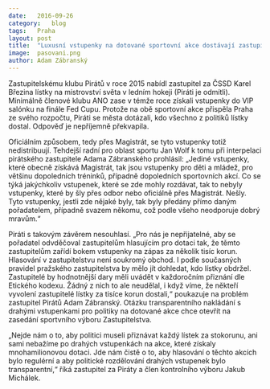 ```yaml
---
date:	2016-09-26
category:	blog
tags:	Praha
layout:	post
title:	"Luxusní vstupenky na dotované sportovní akce dostávají zastupitelé bokem." 
image:	pasovani.png
author:	Adam Zábranský
---
```


Zastupitelskému klubu Pirátů v roce 2015 nabídl zastupitel za ČSSD Karel Březina lístky na mistrovství světa v ledním hokeji (Piráti je odmítli). Minimálně členové klubu ANO zase v témže roce získali vstupenky do VIP salónku na finále Fed Cupu. Protože na obě sportovní akce přispěla Praha ze svého rozpočtu, Piráti se města dotázali, kdo všechno z politiků lístky dostal. Odpověď je nepříjemně překvapila.

Oficiálním způsobem, tedy přes Magistrát, se tyto vstupenky totiž nedistribuují. Tehdejší radní pro oblast sportu Jan Wolf k tomu při interpelaci pirátského zastupitele Adama Zábranského prohlásil: „Jediné vstupenky, které obecně získává Magistrát, tak jsou vstupenky pro děti a mládež, pro většinu dopoledních tréninků, případně dopoledních sportovních akcí. Co se týká jakýchkoliv vstupenek, které se zde mohly rozdávat, tak to nebyly vstupenky, které by šly přes odbor nebo oficiálně přes Magistrát. Nešly. Tyto vstupenky, jestli zde nějaké byly, tak byly předány přímo daným pořadatelem, případně svazem někomu, což podle všeho neodporuje dobrý mravům.“

Piráti s takovým závěrem nesouhlasí. „Pro nás je nepřijatelné, aby se pořadatel odvděčoval zastupitelům hlasujícím pro dotaci tak, že těmto zastupitelům zařídí bokem vstupenky na zápas za několik tisíc korun. Hlasování v zastupitelstvu není soukromý obchod. I podle současných pravidel pražského zastupitelstva by mělo jít dohledat, kdo lístky obdržel. Zastupitelé by hodnotnější dary měli uvádět v každoročním přiznání dle Etického kodexu. Žádný z nich to ale neudělal, i když víme, že někteří vyvolení zastupitelé lístky za tisíce korun dostali,“ poukazuje na problém zastupitel Pirátů Adam Zábranský. Otázku transparentního nakládání s drahými vstupenkami pro politiky na dotované akce chce otevřít na zasedání sportvního výboru Zastupitelstva. 

„Nejde nám o to, aby politici museli přiznávat každý lístek za stokorunu, ani sami nebažíme po drahých vstupenkách na akce, které získaly mnohamilionovou dotaci. Jde nám čistě o to, aby hlasování o těchto akcích bylo regulérní a aby politické rozdělování drahých vstupenek bylo transparentní,“ říká zastupitel za Piráty a člen kontrolního výboru Jakub Michálek.

